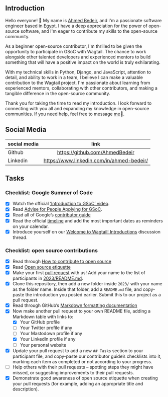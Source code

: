 ## Introduction

Hello everyone! 👋
My name is [Ahmed Bedeir](https://github.com/AhmedBedeir), and I'm a passionate software engineer based in Egypt. I have a deep appreciation for the power of open-source software, and I'm eager to contribute my skills to the open-source community.

As a beginner open-source contributor, I'm thrilled to be given the opportunity to participate in GSoC with Wagtail. The chance to work alongside other talented developers and experienced mentors to build something that will have a positive impact on the world is truly exhilarating.

With my technical skills in Python, Django, and JavaScript, attention to detail, and ability to work in a team, I believe I can make a valuable contribution to the Wagtail project. I'm passionate about learning from experienced mentors, collaborating with other contributors, and making a tangible difference in the open-source community.

Thank you for taking the time to read my introduction. I look forward to connecting with you all and expanding my knowledge in open-source communities.
If you need help, feel free to message [me](https://www.linkedin.com/in/ahmed-bedeir/)🙌.

## Social Media

| social media |                   link                    |
| ------------ | :---------------------------------------: |
| Github       |      https://github.com/AhmedBedeir       |
| Linkedin     | https://www.linkedin.com/in/ahmed-bedeir/ |

## Tasks

### Checklist: Google Summer of Code

- [x] Watch the official [‘Introduction to GSoC’ video](https://www.youtube.com/watch?v=7jD2tChhrWM&feature=youtu.be).
- [x] Read [Advise for People Applying for GSoC](https://developers.google.com/open-source/gsoc/help/student-advice).
- [x] Read all of Google’s [contributor guide](https://google.github.io/gsocguides/student/)
- [x] Read the official [timeline](https://developers.google.com/open-source/gsoc/timeline) and add the most important dates as reminders on your calendar.
- [x] Introduce yourself on our [Welcome to Wagtail! Introductions](https://github.com/wagtail/gsoc/discussions/1) discussion thread.

### Checklist: open source contributions

- [x] Read through [How to contribute to open source](https://opensource.guide/how-to-contribute/)
- [x] Read [Open source etiquette](https://developer.mozilla.org/en-US/docs/MDN/Community/Open_source_etiquette)
- [x] Make your first [pull request](https://docs.github.com/en/pull-requests/collaborating-with-pull-requests/proposing-changes-to-your-work-with-pull-requests/creating-a-pull-request) with us! Add your name to the list of participants in [2023/README.md](2023/README.md).
- [x] Clone this repository, then add a new folder inside `2023/` with your name as the folder name. Inside that folder, add a `README.md` file, and copy-paste the introduction you posted earlier. Submit this to our project as a pull request.
- [x] Read through GitHub’s [Markdown formatting documentation](https://docs.github.com/en/get-started/writing-on-github/getting-started-with-writing-and-formatting-on-github/basic-writing-and-formatting-syntax)
- [x] Now make another pull request to your own README file, adding a Markdown table with links to:
  - [x] Your GitHub profile
  - [ ] Your Twitter profile if any
  - [ ] Your Mastodown profile if any
  - [x] Your LinkedIn profile if any
  - [ ] Your personal website
- [x] Update your pull request to add a new `## Tasks` section to your participant file, and copy-paste our contributor guide’s checklists into it, marking each item as completed or not according to your progress.
- [ ] Help others with their pull requests – spotting steps they might have missed, or suggesting improvements to their pull requests.
- [x] Demonstrate good awareness of open source etiquette when creating your pull requests (for example, adding an appropriate title and description).

